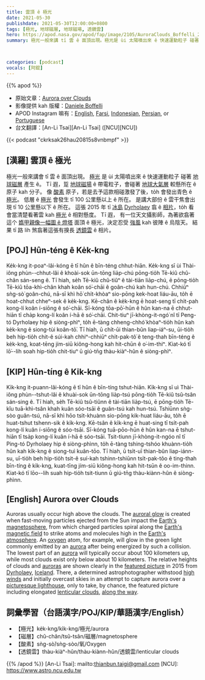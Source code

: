 ```yaml
---
title: 雲頂 ê 極光
date: 2021-05-30
publishdate: 2021-05-30T12:00:00+0800
tags: [極光, 地球磁層, 地球磁場, 透鏡雲]
hero: https://apod.nasa.gov/apod/fap/image/2105/AuroraClouds_Boffelli_2048.jpg
summary: 極光一般來講 tī 雲 ê 面頂出現。極光是 ùi 太陽噴出來 ê 快速運動粒子 碰著 地球磁層 產生 ê。



categories: [podcast]
vocals: [阿錕]
---
```


{{% apod %}}

- 原始文章：[Aurora over Clouds](https://apod.nasa.gov/apod/ap210530.html)
- 影像提供 kah 版權：[Daniele Boffelli](https://www.facebook.com/danieleboffellifotografia/)
- APOD Instagram 嘛有：[English](https://www.instagram.com/astronomypicturesdaily/), [Farsi](https://www.instagram.com/skypixapod/), [Indonesian](https://www.instagram.com/apod.id/), [Persian](https://www.instagram.com/avastarapod/), or [Portuguese](https://www.instagram.com/apodbrasil/)
- 台文翻譯：[An-Li Tsai][An-Li Tsai] ([NCU][NCU])

{{< podcast "ckrksak26hau20815s8vnbmpf" >}}

## [漢羅] 雲頂 ê 極光

極光一般來講會 tī 雲 ê 面頂出現。
[極光][auroral glow] 是 ùi 太陽噴出來 ê 快速運動粒子 碰著 [地球磁層][Earth's magnetosphere] 產生 ê。
Tī 遐，踅 [地球磁場][Earth's magnetic field] ê 帶電粒子，會碰著 [地球大氣層][Earth's atmosphere] 較懸所在 ê 原子 kah 分子。
像 [酸素][oxygen] 原子，若是去予這款相碰激發了後，to̍h 會發出青色 ê [極光][aurora 1]。
低層 ê [極光][aurora 2] 會發生 tī 100 公里懸以上 ê 所在。
是講大部份 ê 雲干焦會出現 tī 10 公里懸以下 ê 所在。
這張 2015 年 tī [冰島][Iceland] [Dyrholaey][Dyrholaey] 翕 ê [相片][featured picture]，to̍h 看會當清楚看著雲 kah [極光][auroras] ê 相對懸度。
Tī 遐， 有一位天文攝影師，為著欲翕著這个 [媠甲親像一幅圖 ê 燈塔][picturesque lighthouse] 面頂 ê 極光，決定忍受 [強風][high winds] kah 彼陣 ê 烏陰天。
結果 tī 路 lih 煞翕著這張有搝長 [透鏡雲][lenticular clouds] ê 相片。


## [POJ] Hûn-téng ê Ke̍k-kng

Ke̍k-kng it-poaⁿ-lâi-kóng ē tī hûn ê bīn-téng chhut-hiān.
Ke̍k-kng sī ùi Thài-iông phùn--chhut-lâi ê khoài-sok ūn-tōng lia̍p-chú pōng-tio̍h Tē-kiû chû-chân sán-seng ê.
Tī hiah, se̍h Tē-kiû chû-tiûⁿ ê tài-tiān lia̍p-chú, ē pōng-tio̍h Tē-kiû tōa-khì-chân khah koân só͘-chāi ê goân-chú kah hun-chú.
Chhiūⁿ sǹg-sò͘ goân-chú, nā-sī khì hō͘ chi̍t-khòaⁿ sio-pōng kek-hoat liáu-āu, to̍h ē hoat-chhut chheⁿ-sek ê ke̍k-kng.
Kē-chân ê ke̍k-kng ē hoat-seng tī chi̍t-pah kong-lí koân í-siōng ê só͘-chāi.
Sī-kóng tōa-pō͘-hūn ê hûn kan-na ē chhut-hiān tī cha̍p kong-lí koân í-hā ê só͘-chāi.
Chit-tiuⁿ jī-khòng-it-ngó͘ nî tī Peng-tó Dyrholaey hip ê siòng-phìⁿ, to̍h ē-tàng chheng-chhó͘ khòaⁿ-tio̍h hûn kah ke̍k-kng ê siong-tùi koân-tō͘.
Tī hiah, ū chi̍t-ūi thian-bûn liap-iáⁿ-su, ūi-tio̍h beh hip-tio̍h chit-ê súi-kah chhiⁿ-chhiūⁿ chi̍t-pak-tô͘ ê teng-thah bīn-téng ê ke̍k-kng, koat-tēng jím-siū kiông-hong kah hit-chūn ê o͘-im-thiⁿ.
Kiat-kó tī lō͘--lih soah hip-tio̍h chit-tiuⁿ ū giú-tn̄g thàu-kiàⁿ-hûn ê siòng-phìⁿ.



## [KIP] Hûn-tíng ê Ki̍k-kng

Ki̍k-kng it-puann-lâi-kóng ē tī hûn ê bīn-tíng tshut-hiān.
Ki̍k-kng sī uì Thài-iông phùn--tshut-lâi ê khuài-sok ūn-tōng lia̍p-tsú pōng-tio̍h Tē-kiû tsû-tsân sán-sing ê.
Tī hiah, se̍h Tē-kiû tsû-tiûnn ê tài-tiān lia̍p-tsú, ē pōng-tio̍h Tē-kîu tuā-khì-tsân khah kuân sóo-tsāi ê guân-tsú kah hun-tsú.
Tshiūnn sǹg-sòo guân-tsú, nā-sī khì hōo tsi̍t-khuànn sio-pōng kik-huat liáu-āu, to̍h ē huat-tshut tshenn-sik ê ki̍k-kng.
Kē-tsân ê ki̍k-kng ē huat-sing tī tsi̍t-pah kong-lí kuân í-siōng ê sóo-tsāi.
Sī-kóng tuā-pōo-hūn ê hûn kan-na ē tshut-hiān tī tsa̍p kong-lí kuân í-hā ê sóo-tsāi.
Tsit-tiunn jī-khòng-it-ngóo nî tī Ping-tó Dyrholaey hip ê siòng-phìnn, to̍h ē-tàng tshing-tshóo khuànn-tio̍h hûn kah ki̍k-kng ê siong-tuì kuân-tōo.
Tī hiah, ū tsi̍t-uī thian-bûn liap-iánn-su, uī-tio̍h beh hip-tio̍h tsit-ê suí-kah tshinn-tshiūnn tsi̍t-pak-tôo ê ting-thah bīn-tíng ê ki̍k-kng, kuat-tīng jím-siū kiông-hong kah hit-tsūn ê oo-im-thinn.
Kiat-kó tī lōo--lih suah hip-tio̍h tsit-tiunn ū giú-tn̄g thàu-kiànn-hûn ê siòng-phìnn.



## [English] Aurora over Clouds

Auroras usually occur high above the clouds.
The [auroral glow][auroral glow] is created when fast-moving particles ejected from the Sun impact the [Earth's magnetosphere][Earth's magnetosphere], from which charged particles spiral along the [Earth's magnetic field][Earth's magnetic field] to strike atoms and molecules high in the [Earth's atmosphere][Earth's atmosphere].
An [oxygen][oxygen] atom, for example, will glow in the green light commonly emitted by an [aurora][aurora 1] after being energized by such a collision.
The lowest part of an [aurora][aurora 2] will typically occur about 100 kilometers up, while most clouds exist only below about 10 kilometers.
The relative heights of clouds and [auroras][auroras] are shown clearly in the [featured picture][featured picture] in 2015 from [Dyrholaey][Dyrholaey], [Iceland][Iceland].
There, a determined astrophotographer withstood [high winds][high winds] and initially overcast skies in an attempt to capture aurora over a [picturesque lighthouse][picturesque lighthouse], only to take, by chance, the featured picture including elongated [lenticular clouds][lenticular clouds], [along the way][along the way].


## 詞彙學習（台語漢字/POJ/KIP/華語漢字/English）

- 【極光】ke̍k-kng/ki̍k-kng/極光/aurora
- 【磁層】chû-chân/tsû-tsân/磁層/magnetosphere
- 【酸素】sǹg-sò͘/sǹg-sòo/氧/Oxygen
- 【透鏡雲】thàu-kiàⁿ-hûn/thàu-kiànn-hûn/透鏡雲/lenticular clouds


{{% /apod %}}
[An-Li Tsai]: mailto:thianbun.taigi@gmail.com
[NCU]: https://www.astro.ncu.edu.tw

[copyright]: https://apod.nasa.gov/apod/fap/lib/about_apod.html#srapply

[auroral glow]:http://www.atoptics.co.uk/highsky/auror3.htm
[Earth's magnetosphere]:http://science.nasa.gov/heliophysics/focus-areas/magnetosphere-ionosphere/
[Earth's magnetic field]:http://www.nasa.gov/mission_pages/sunearth/news/gallery/Earths-magneticfieldlines-dipole.html
[Earth's atmosphere]:http://www.nasa.gov/mission_pages/sunearth/science/atmosphere-layers2.html
[oxygen]:http://periodic.lanl.gov/8.shtml
[aurora 1]:https://apod.nasa.gov/apod/ap141103.html
[aurora 2]:https://apod.nasa.gov/apod/ap130609.html
[auroras]:http://www.gi.alaska.edu/AuroraForecast
[featured picture]:https://www.facebook.com/NikonItalia/photos/a.380376239661.158168.147466084661/10153716437154662/
[Dyrholaey]:https://youtu.be/_Om267wp-h4
[Iceland]:https://en.wikipedia.org/wiki/Iceland
[high winds]:https://i2.wp.com/puppytoob.com/wp-content/uploads/2013/04/Dogs_In_Wind_9.jpg?resize=619%2C411&ssl=1
[picturesque lighthouse]:https://apod.nasa.gov/apod/fap/image/1511/DSC_6447.jpg
[lenticular clouds]:https://apod.nasa.gov/apod/ap090203.html
[along the way]:https://quoteinvestigator.com/2012/05/06/other-plans/

